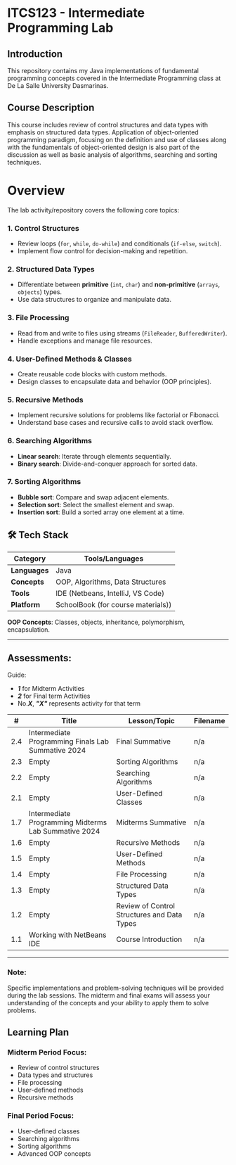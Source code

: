 # ITCS123 - Intermediate Programming Lab

## Introduction
This repository contains my Java implementations of fundamental programming concepts covered in the Intermediate Programming class at De La Salle University Dasmarinas.

## Course Description
This course includes review of control structures and data types with emphasis on structured data types. Application of object-oriented programming paradigm, focusing on the definition and use of classes along with the fundamentals of object-oriented design is also part of the discussion as well as basic analysis of algorithms, searching and sorting techniques.

# Overview  
The lab activity/repository covers the following core topics:  

### **1. Control Structures**  
- Review loops (`for`, `while`, `do-while`) and conditionals (`if-else`, `switch`).  
- Implement flow control for decision-making and repetition.  

### **2. Structured Data Types**  
- Differentiate between **primitive** (`int`, `char`) and **non-primitive** (`arrays`, `objects`) types.  
- Use data structures to organize and manipulate data.  

### **3. File Processing**  
- Read from and write to files using streams (`FileReader`, `BufferedWriter`).  
- Handle exceptions and manage file resources.  

### **4. User-Defined Methods & Classes**  
- Create reusable code blocks with custom methods.  
- Design classes to encapsulate data and behavior (OOP principles).  

### **5. Recursive Methods**  
- Implement recursive solutions for problems like factorial or Fibonacci.  
- Understand base cases and recursive calls to avoid stack overflow.  

### **6. Searching Algorithms**  
- **Linear search**: Iterate through elements sequentially.  
- **Binary search**: Divide-and-conquer approach for sorted data.  

### **7. Sorting Algorithms**  
- **Bubble sort**: Compare and swap adjacent elements.  
- **Selection sort**: Select the smallest element and swap.  
- **Insertion sort**: Build a sorted array one element at a time.  

## 🛠️ Tech Stack  
| Category          | Tools/Languages                          |  
|-------------------|------------------------------------------|  
| **Languages**     | Java    |  
| **Concepts**      | OOP, Algorithms, Data Structures         |  
| **Tools**         | IDE (Netbeans, IntelliJ, VS Code)|  
| **Platform**         |SchoolBook (for course materials))| 

**OOP Concepts**: Classes, objects, inheritance, polymorphism, encapsulation. 

---
## Assessments:
Guide: 
- ***1*** for Midterm Activities
- ***2*** for Final term Activities
- No.***X***, ***"X"*** represents activity for that term

| #  | Title                                   | Lesson/Topic                      | Filename |
|----|-----------------------------------------|------------------------------------|----------|
| 2.4 | Intermediate Programming Finals Lab Summative 2024 | Final Summative | n/a |
| 2.3 | Empty |  Sorting Algorithms | n/a |
| 2.2 | Empty |  Searching Algorithms | n/a |
| 2.1 | Empty | User-Defined Classes | n/a |
| 1.7 | Intermediate Programming Midterms Lab Summative 2024 | Midterms Summative | n/a |
| 1.6 | Empty |  Recursive Methods| n/a |
| 1.5 | Empty |  User-Defined Methods | n/a |
| 1.4 | Empty |  File Processing | n/a |
| 1.3 | Empty |  Structured Data Types | n/a |
| 1.2 | Empty |  Review of Control Structures and Data Types | n/a |
| 1.1 | Working with NetBeans IDE |  Course Introduction | n/a |


---
### Note:
Specific implementations and problem-solving techniques will be provided during the lab sessions.
The midterm and final exams will assess your understanding of the concepts and your ability to apply them to solve problems.

## Learning Plan
### Midterm Period Focus:
- Review of control structures
- Data types and structures
- File processing
- User-defined methods
- Recursive methods

### Final Period Focus:
- User-defined classes
- Searching algorithms
- Sorting algorithms
- Advanced OOP concepts



